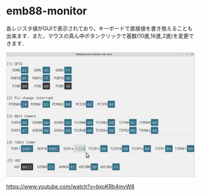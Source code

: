 # emb88-monitor

各レジスタ値がGUIで表示されており，キーボードで直接値を書き換えることも出来ます．また，マウスの真ん中ボタンクリックで基数(10進,16進,2進)を変更できます．

![専門実験の学生用に開発中](https://github.com/takago/emb88-monitor/blob/master/screenshot.png)

https://www.youtube.com/watch?v=bxoKRb4myW8
